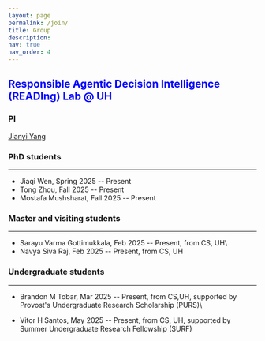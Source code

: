 ```yaml
---
layout: page
permalink: /join/
title: Group
description: 
nav: true
nav_order: 4
---
```


**<span style="color: blue;">Responsible Agentic Decision Intelligence (READIng) Lab @ UH</span>**
---

### PI
[Jianyi Yang](https://jyang-ai.github.io/)

### PhD students
---
* Jiaqi Wen, Spring 2025 -- Present
* Tong Zhou, Fall 2025 -- Present
* Mostafa Mushsharat, Fall 2025 -- Present

### Master and visiting students
---
* Sarayu Varma Gottimukkala, Feb 2025 -- Present, from CS, UH\
* Navya Siva Raj, Feb 2025 -- Present, from CS, UH

### Undergraduate students
---
* Brandon M Tobar, Mar 2025 -- Present, from CS,UH, supported by Provost's Undergraduate Research Scholarship (PURS)\
* Vitor H Santos, May 2025 -- Present, from CS, UH, supported by Summer Undergraduate Research Fellowship (SURF)



  <!--
**Openings**

I am actively seeking PhD students and research assistants in the [Department of Computer Science](https://uh.edu/nsm/computer-science/) at the University of Houston (UH) starting Fall 2025 or Summer 2025.
My research focuses on ML/AI algorithms and their domain applications. 
If you are interested in working with me, please send me an email (jianyiyang.ai@gmail.com or jyang71@central.uh.edu) with your CV and official transcripts. Please start you email title with "Application for AI@UH".
-->

